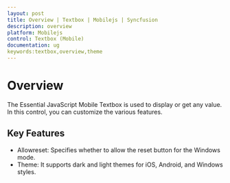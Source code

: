 ```yaml
---
layout: post
title: Overview | Textbox | Mobilejs | Syncfusion
description: overview
platform: Mobilejs
control: Textbox (Mobile)
documentation: ug
keywords:textbox,overview,theme
---
```


# Overview

The Essential JavaScript Mobile Textbox is used to display or get any value. In this control, you can customize the various features.

## Key Features

* Allowreset: Specifies whether to allow the reset button for the Windows mode.
* Theme: It supports dark and light themes for iOS, Android, and Windows styles.
